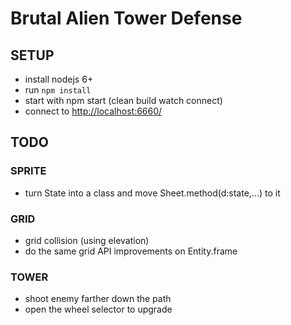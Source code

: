 # Brutal Alien Tower Defense

## SETUP

* install nodejs 6+
* run `npm install`
* start with npm start (clean build watch connect)
* connect to <http://localhost:6660/>


## TODO

### SPRITE

* turn State into a class and move Sheet.method(d:state,...) to it

### GRID

* grid collision (using elevation)
* do the same grid API improvements on Entity.frame

### TOWER

* shoot enemy farther down the path
* open the wheel selector to upgrade

